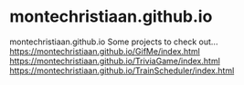 # montechristiaan.github.io
montechristiaan.github.io
Some projects to check out...
https://montechristiaan.github.io/GifMe/index.html
https://montechristiaan.github.io/TriviaGame/index.html
https://montechristiaan.github.io/TrainScheduler/index.html
